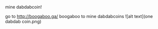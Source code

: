mine dabdabcoin!

go to <http://boogaboo.ga/> boogaboo to mine dabdabcoins
 ![alt text](one dabdab coin.png)
